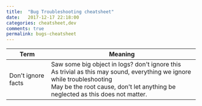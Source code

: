 ```yaml
---
title:  "Bug Troubleshooting cheatsheet"
date:   2017-12-17 22:18:00
categories: cheatsheet,dev
comments: true
permalink: bugs-cheatsheet
---
```


| Term               | Meaning                                  |
| ------------------ | ---------------------------------------- |
| Don't ignore facts | Saw some big object in logs? don't ignore this<br />As trivial as this may sound, everything we ignore while troubleshooting<br />May be the root cause, don't let anything be neglected as this does not matter. |
